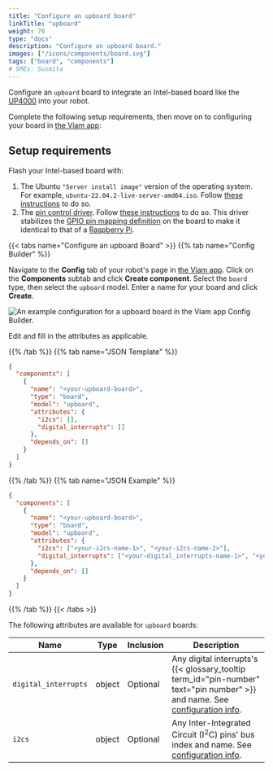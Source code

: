 ```yaml
---
title: "Configure an upboard board"
linkTitle: "upboard"
weight: 70
type: "docs"
description: "Configure an upboard board."
images: ["/icons/components/board.svg"]
tags: ["board", "components"]
# SMEs: Susmita
---
```


Configure an `upboard` board to integrate an Intel-based board like the [UP4000](https://github.com/up-board/up-community/wiki/Pinout_UP4000) into your robot.

Complete the following setup requirements, then move on to configuring your board in [the Viam app](https://app.viam.com):

## Setup requirements

Flash your Intel-based board with:

1. The Ubuntu `"Server install image"` version of the operating system. For example, `ubuntu-22.04.2-live-server-amd64.iso`.
Follow [these instructions](https://ubuntu.com/tutorials/install-ubuntu-server) to do so.
1. The [pin control driver](https://github.com/up-division/pinctrl-upboard).
Follow [these instructions](https://github.com/up-division/pinctrl-upboard) to do so.
This driver stabilizes the [GPIO pin mapping definition](https://github.com/up-board/up-community/wiki/Pinout) on the board to make it identical to that of a [Raspberry Pi](/components/board/pi/).

{{< tabs name="Configure an upboard Board" >}}
{{% tab name="Config Builder" %}}

Navigate to the **Config** tab of your robot's page in [the Viam app](https://app.viam.com).
Click on the **Components** subtab and click **Create component**.
Select the `board` type, then select the `upboard` model.
Enter a name for your board and click **Create**.

![An example configuration for a upboard board in the Viam app Config Builder.](/components/board/upboard-ui-config.png)

Edit and fill in the attributes as applicable.

{{% /tab %}}
{{% tab name="JSON Template" %}}

```json {class="line-numbers linkable-line-numbers"}
{
  "components": [
    {
      "name": "<your-upboard-board>",
      "type": "board",
      "model": "upboard",
      "attributes": {
        "i2cs": [],
        "digital_interrupts": []
      },
      "depends_on": []
    }
  ]
}
```

{{% /tab %}}
{{% tab name="JSON Example" %}}

```json {class="line-numbers linkable-line-numbers"}
{
  "components": [
    {
      "name": "<your-upboard-board>",
      "type": "board",
      "model": "upboard",
      "attributes": {
        "i2cs": ["<your-i2cs-name-1>", "<your-i2cs-name-2>"],
        "digital_interrupts": ["<your-digital_interrupts-name-1>", "<your-digital_interrupts-name-2>"]
      },
      "depends_on": []
    }
  ]
}
```

{{% /tab %}}
{{< /tabs >}}

The following attributes are available for `upboard` boards:

| Name | Type | Inclusion | Description |
| ---- | ---- | --------- | ----------- |
| `digital_interrupts` | object | Optional | Any digital interrupts's {{< glossary_tooltip term_id="pin-number" text="pin number" >}} and name. See [configuration info](/components/board/#digital_interrupts). |
| `i2cs` | object | Optional | Any Inter-Integrated Circuit (I<sup>2</sup>C) pins' bus index and name. See [configuration info](/components/board/#i2cs). |
